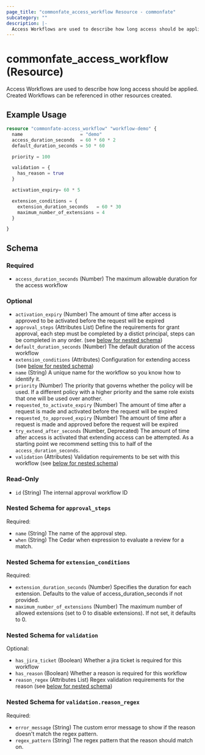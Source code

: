 ```yaml
---
page_title: "commonfate_access_workflow Resource - commonfate"
subcategory: ""
description: |-
  Access Workflows are used to describe how long access should be applied. Created Workflows can be referenced in other resources created.
---
```


# commonfate_access_workflow (Resource)

Access Workflows are used to describe how long access should be applied. Created Workflows can be referenced in other resources created.



## Example Usage

```terraform
resource "commonfate-access_workflow" "workflow-demo" {
  name                     = "demo"
  access_duration_seconds  = 60 * 60 * 2
  default_duration_seconds = 50 * 60

  priority = 100

  validation = {
    has_reason = true
  }

  activation_expiry= 60 * 5

  extension_conditions = {
    extension_duration_seconds   = 60 * 30
    maximum_number_of_extensions = 4
  }

}
```


<!-- schema generated by tfplugindocs -->
## Schema

### Required

- `access_duration_seconds` (Number) The maximum allowable duration for the access workflow

### Optional

- `activation_expiry` (Number) The amount of time after access is approved to be activated before the request will be expired
- `approval_steps` (Attributes List) Define the requirements for grant approval, each step must be completed by a distict principal, steps can be completed in any order. (see [below for nested schema](#nestedatt--approval_steps))
- `default_duration_seconds` (Number) The default duration of the access workflow
- `extension_conditions` (Attributes) Configuration for extending access (see [below for nested schema](#nestedatt--extension_conditions))
- `name` (String) A unique name for the workflow so you know how to identify it.
- `priority` (Number) The priority that governs whether the policy will be used. If a different policy with a higher priority and the same role exists that one will be used over another.
- `requested_to_activate_expiry` (Number) The amount of time after a request is made and activated before the request will be expired
- `requested_to_approved_expiry` (Number) The amount of time after a request is made and approved before the request will be expired
- `try_extend_after_seconds` (Number, Deprecated) The amount of time after access is activated that extending access can be attempted. As a starting point we recommend setting this to half of the `access_duration_seconds`.
- `validation` (Attributes) Validation requirements to be set with this workflow (see [below for nested schema](#nestedatt--validation))

### Read-Only

- `id` (String) The internal approval workflow ID

<a id="nestedatt--approval_steps"></a>
### Nested Schema for `approval_steps`

Required:

- `name` (String) The name of the approval step.
- `when` (String) The Cedar when expression to evaluate a review for a match.


<a id="nestedatt--extension_conditions"></a>
### Nested Schema for `extension_conditions`

Required:

- `extension_duration_seconds` (Number) Specifies the duration for each extension. Defaults to the value of access_duration_seconds if not provided.
- `maximum_number_of_extensions` (Number) The maximum number of allowed extensions (set to 0 to disable extensions). If not set, it defaults to 0.


<a id="nestedatt--validation"></a>
### Nested Schema for `validation`

Optional:

- `has_jira_ticket` (Boolean) Whether a jira ticket is required for this workflow
- `has_reason` (Boolean) Whether a reason is required for this workflow
- `reason_regex` (Attributes List) Regex validation requirements for the reason (see [below for nested schema](#nestedatt--validation--reason_regex))

<a id="nestedatt--validation--reason_regex"></a>
### Nested Schema for `validation.reason_regex`

Required:

- `error_message` (String) The custom error message to show if the reason doesn't match the regex pattern.
- `regex_pattern` (String) The regex pattern that the reason should match on.

